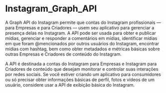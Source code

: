 # Instagram_Graph_API
A Graph API do Instagram permite que contas do Instagram profissionais — para Empresas e para Criadores — usem seu aplicativo para gerenciar a presença delas no Instagram. A API pode ser usada para obter e publicar mídias, gerenciar e responder a comentários em mídias, identificar mídias em que foram @mencionados por outros usuários do Instagram, encontrar mídias com hashtag, bem como obter metadados e métricas básicas sobre outras Empresas e Criadores de conteúdo do Instagram.  

A API é destinada a contas do Instagram para Empresas e Instagram para Criadores de conteúdo que desejam monitorar e controlar suas interações por redes sociais. Se você estiver criando um aplicativo para consumidores ou só precisar obter informações básicas de perfil, fotos e vídeos de um usuário, considere usar a API de exibição básica do Instagram.
